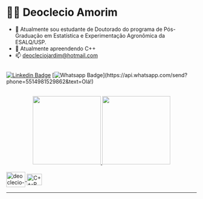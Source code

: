 # :man_technologist: Deoclecio Amorim

- 🔭 Atualmente sou estudante de Doutorado do programa de Pós-Graduação em Estatística e Experimentação Agronômica da ESALQ/USP.
- 🌱 Atualmente apreendendo C++
- 📫 deocleciojardim@hotmail.com

 ## 
  [![Linkedin Badge](https://img.shields.io/badge/-LinkedIn-blue?style=flat-square&logo=Linkedin&logoColor=white&link=https://www.linkedin.com/in/deoclecio-jardim-amorim-3a3752115/)](https://www.linkedin.com/in/deoclecio-jardim-amorim-3a3752115/)
  [![Whatsapp Badge](https://img.shields.io/badge/-Whatsapp-4CA143?style=flat-square&labelColor=4CA143&logo=whatsapp&logoColor=white&link=https://api.whatsapp.com/send?phone=5514981529862&text=Olá!)](https://api.whatsapp.com/send?phone=5514981529862&text=Olá!)
## 
<div align="center">
  <a href="https://github.com/deoclecioamorim">
  <img height="180em" src="https://github-readme-stats.vercel.app/api?username=deoclecioamorim&show_icons=true&theme=blue-green&include_all_commits=true&count_private=true"/>
  <img height="180em" src="https://github-readme-stats.vercel.app/api/top-langs/?username=deoclecioamorim&layout=compact&langs_count=7&theme=blue-green"/>
</div>
 

  <div style="display: inline_block"><br>
  <img align="center" alt="deoclecio-R" height="40" width="50" src="https://cdn.jsdelivr.net/gh/devicons/devicon/icons/r/r-original.svg">
  <img align="center" alt="C++-R" height="30" width="40" src="https://cdn.jsdelivr.net/gh/devicons/devicon/icons/cplusplus/cplusplus-original.svg" />
</div>
  
 
  
  
---
